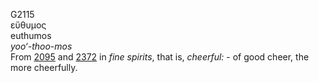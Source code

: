 G2115  
εὔθυμος  
euthumos  
*yoo‘-thoo-mos*  
From [2095](g2095) and [2372](g2372) in *fine* *spirits*, that is,
*cheerful:* - of good cheer, the more cheerfully.  
